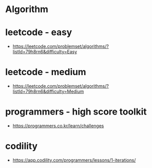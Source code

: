 # Algorithm

# leetcode - easy
- https://leetcode.com/problemset/algorithms/?listId=79h8rn6&difficulty=Easy


# leetcode - medium
- https://leetcode.com/problemset/algorithms/?listId=79h8rn6&difficulty=Medium


# programmers - high score toolkit
- https://programmers.co.kr/learn/challenges


# codility
- https://app.codility.com/programmers/lessons/1-iterations/
